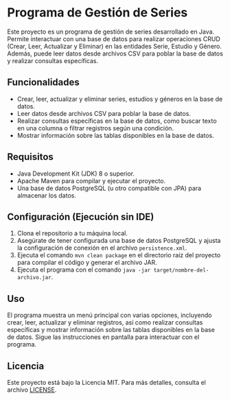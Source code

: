 # Programa de Gestión de Series

Este proyecto es un programa de gestión de series desarrollado en Java. Permite interactuar con una base de datos para realizar operaciones CRUD (Crear, Leer, Actualizar y Eliminar) en las entidades Serie, Estudio y Género. Además, puede leer datos desde archivos CSV para poblar la base de datos y realizar consultas específicas.

## Funcionalidades

- Crear, leer, actualizar y eliminar series, estudios y géneros en la base de datos.
- Leer datos desde archivos CSV para poblar la base de datos.
- Realizar consultas específicas en la base de datos, como buscar texto en una columna o filtrar registros según una condición.
- Mostrar información sobre las tablas disponibles en la base de datos.

## Requisitos

- Java Development Kit (JDK) 8 o superior.
- Apache Maven para compilar y ejecutar el proyecto.
- Una base de datos PostgreSQL (u otro compatible con JPA) para almacenar los datos.

## Configuración (Ejecución sin IDE)

1. Clona el repositorio a tu máquina local.
2. Asegúrate de tener configurada una base de datos PostgreSQL y ajusta la configuración de conexión en el archivo `persistence.xml`.
3. Ejecuta el comando `mvn clean package` en el directorio raíz del proyecto para compilar el código y generar el archivo JAR.
4. Ejecuta el programa con el comando `java -jar target/nombre-del-archivo.jar`.

## Uso

El programa muestra un menú principal con varias opciones, incluyendo crear, leer, actualizar y eliminar registros, así como realizar consultas específicas y mostrar información sobre las tablas disponibles en la base de datos. Sigue las instrucciones en pantalla para interactuar con el programa.


## Licencia

Este proyecto está bajo la Licencia MIT. Para más detalles, consulta el archivo [LICENSE](LICENSE).


